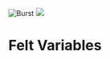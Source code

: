 ![Burst](../../../../../../../../../../doc/burst_small.png "")
![](../../../../../../../../../doc/felt_small.png "")

# Felt Variables

